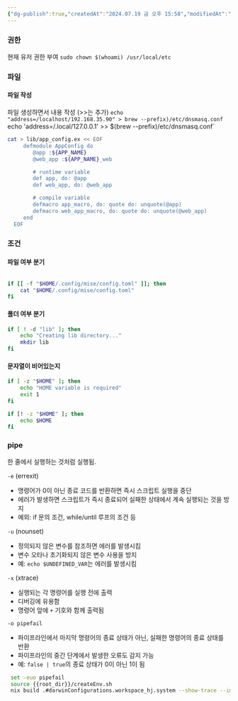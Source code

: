 ```yaml
---
{"dg-publish":true,"createdAt":"2024.07.19 금 오후 15:58","modifiedAt":"2025.01.14 화 오후 12:41","tags":["shell","bash"],"permalink":"/Dev/shell/shell scripts/","dgPassFrontmatter":true}
---
```



### 권한

현재 유저 권한 부여
`sudo chown $(whoami) /usr/local/etc`

### 파일

#### 파일 작성

파일 생성하면서 내용 작성 (>>는 추가)
`echo "address=/localhost/192.168.35.90" > brew --prefix)/etc/dnsmasq.conf
`echo 'address=/.local/127.0.0.1' >> $(brew --prefix)/etc/dnsmasq.conf`

```bash
cat > lib/app_config.ex << EOF
	 defmodule AppConfig do
		@app :${APP_NAME}
		@web_app :${APP_NAME}_web

		# runtime variable
		def app, do: @app
		def web_app, do: @web_app

		# compile variable
		defmacro app_macro, do: quote do: unquote(@app)
		defmacro web_app_macro, do: quote do: unquote(@web_app)
	 end
  EOF 
```

### 조건

#### 파일 여부 분기

```bash

if [[ -f "$HOME/.config/mise/config.toml" ]]; then
	cat "$HOME/.config/mise/config.toml"
fi
```

#### 폴더 여부 분기

```bash
if [ ! -d "lib" ]; then
	echo "Creating lib directory..."
	mkdir lib
fi
```

#### 문자열이 비어있는지

```bash
if [ -z "$HOME" ]; then
	echo "HOME variable is required"
	exit 1
fi

if [! -z "$HOME" ]; then
	echo $HOME
fi
```

### pipe

한 줄에서 실행하는 것처럼 실행됨.

`-e` (errexit)
- 명령어가 0이 아닌 종료 코드를 반환하면 즉시 스크립트 실행을 중단
- 에러가 발생하면 스크립트가 즉시 종료되어 실패한 상태에서 계속 실행되는 것을 방지
- 예외: if 문의 조건, while/until 루프의 조건 등

`-u` (nounset)
- 정의되지 않은 변수를 참조하면 에러를 발생시킴
- 변수 오타나 초기화되지 않은 변수 사용을 방지
- 예: `echo $UNDEFINED_VAR`는 에러를 발생시킴

`-x` (xtrace)
- 실행되는 각 명령어를 실행 전에 출력
- 디버깅에 유용함
- 명령어 앞에 `+` 기호와 함께 출력됨

`-o pipefail`
- 파이프라인에서 마지막 명령어의 종료 상태가 아닌, 실패한 명령어의 종료 상태를 반환
- 파이프라인의 중간 단계에서 발생한 오류도 감지 가능
- 예: `false | true`의 종료 상태가 0이 아닌 1이 됨

```bash
 set -euo pipefail
 source {{root_dir}}/createEnv.sh
 nix build .#darwinConfigurations.workspace_hj.system --show-trace --impure --fallback

```
